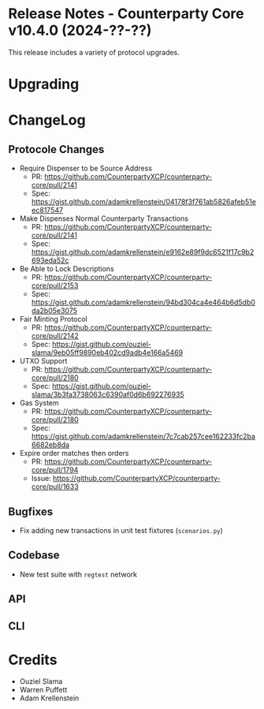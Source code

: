 # Release Notes - Counterparty Core v10.4.0 (2024-??-??)

This release includes a variety of protocol upgrades.

# Upgrading

# ChangeLog

## Protocole Changes

* Require Dispenser to be Source Address
    - PR: https://github.com/CounterpartyXCP/counterparty-core/pull/2141
    - Spec: https://gist.github.com/adamkrellenstein/04178f3f761ab5826afeb51eec817547
* Make Dispenses Normal Counterparty Transactions
    - PR: https://github.com/CounterpartyXCP/counterparty-core/pull/2141
    - Spec: https://gist.github.com/adamkrellenstein/e9162e89f9dc6521f17c9b2693eda52c
* Be Able to Lock Descriptions
    - PR: https://github.com/CounterpartyXCP/counterparty-core/pull/2153
    - Spec: https://gist.github.com/adamkrellenstein/94bd304ca4e464b6d5db0da2b05e3075
* Fair Minting Protocol
    - PR: https://github.com/CounterpartyXCP/counterparty-core/pull/2142
    - Spec: https://gist.github.com/ouziel-slama/9eb05ff9890eb402cd9adb4e166a5469
* UTXO Support
    - PR: https://github.com/CounterpartyXCP/counterparty-core/pull/2180
    - Spec: https://gist.github.com/ouziel-slama/3b3fa3738063c6390af0d6b692276935
* Gas System
    - PR: https://github.com/CounterpartyXCP/counterparty-core/pull/2180
    - Spec: https://gist.github.com/adamkrellenstein/7c7cab257cee162233fc2ba6682eb8da
* Expire order matches then orders
    - PR: https://github.com/CounterpartyXCP/counterparty-core/pull/1794
    - Issue: https://github.com/CounterpartyXCP/counterparty-core/pull/1633

## Bugfixes

* Fix adding new transactions in unit test fixtures (`scenarios.py`)

## Codebase

* New test suite with `regtest` network

## API

## CLI

# Credits

* Ouziel Slama
* Warren Puffett
* Adam Krellenstein
